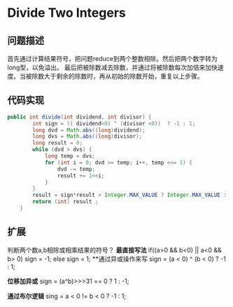 # Divide Two Integers
## 问题描述
首先通过计算结果符号，把问题reduce到两个整数相除。然后把两个数字转为long型，以免溢出。
最后把被除数减去除数，并通过将被除数每次加倍来加快速度。当被除数大于剩余的除数时，再从初始的除数开始，重复以上步骤。
## 代码实现
```java
public int divide(int dividend, int divisor) {
        int sign = (( dividend<0) ^ (divisor <0))  ? -1 : 1;
        long dvd = Math.abs((long)dividend);
        long dvs = Math.abs((long)divisor);
        long result = 0;
        while (dvd > dvs) {
            long temp = dvs;
            for (int i = 0; dvd >= temp; i++, temp <<= 1) {
                dvd -= temp;
                result += 1<<i;
            }
        }
        result = sign*result > Integer.MAX_VALUE ? Integer.MAX_VALUE : sign*result;
        return (int) result ;
    }
```
## 扩展
判断两个数a,b相除或相乘结果的符号？
**最直接写法**
if((a>0 && b<0) || a<0 && b> 0)
  sign = -1;
else 
  sign = 1;
**通过异或操作来写
sign = (a < 0) ^ (b < 0) ? -1 : 1;

**位移加异或**
sign = (a^b)>>>31 == 0 ?  1 : -1;

**通过布尔逻辑**
sing = a < 0 != b < 0 ? -1 : 1; 